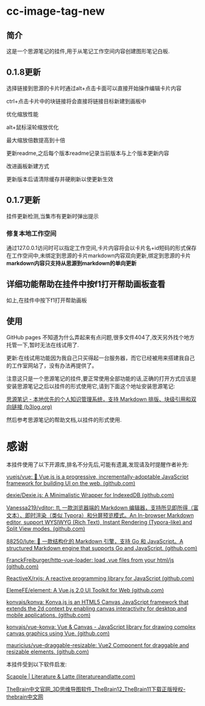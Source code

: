 # cc-image-tag-new

## 简介

这是一个思源笔记的挂件,用于从笔记工作空间内容创建图形笔记白板.

## 0.1.8更新

选择链接到思源的卡片时通过alt+点击卡面可以直接开始操作编辑卡片内容

ctrl+点击卡片中的块链接将会直接将链接目标新建到画板中

优化缩放性能

alt+鼠标滚轮缩放优化

最大缩放倍数提高到十倍

更新readme,之后每个版本readme记录当前版本与上个版本更新内容

改进画板新建方式

更新版本后请清除缓存并硬刷新以使更新生效

## 0.1.7更新

挂件更新检测,当集市有更新时弹出提示

### 修复本地工作空间

通过127.0.0.1访问时可以指定工作空间,卡片内容将会以卡片名+id短码的形式保存在工作空间中,未绑定到思源的卡片markdown内容双向更新,绑定到思源的卡片**markdown内容只支持从思源到markdown的单向更新**

## 详细功能帮助在挂件中按f1打开帮助画板查看

如上,在挂件中按下f1打开帮助画板

## 使用

GitHub pages 不知道为什么弄起来有点问题,很多文件404了,改天另外找个地方托管一下,暂时无法在线试用了.

更新:在线试用功能因为我自己只买得起一台服务器，而它已经被用来搭建我自己的工作室网站了，没有办法再提供了。

注意这只是一个思源笔记的挂件,要正常使用全部功能的话,正确的打开方式应该是安装思源笔记之后以挂件的形式使用它,请到下面这个地址安装思源笔记:

[思源笔记 - 本地优先的个人知识管理系统，支持 Markdown 排版、块级引用和双向链接 (b3log.org)](https://b3log.org/siyuan/)

然后参考思源笔记的帮助文档,以挂件的形式使用.

# 感谢

本挂件使用了以下开源库,排名不分先后,可能有遗漏,发现请及时提醒作者补充:

[vuejs/vue: 🖖 Vue.js is a progressive, incrementally-adoptable JavaScript framework for building UI on the web. (github.com)](https://github.com/vuejs/vue)

[dexie/Dexie.js: A Minimalistic Wrapper for IndexedDB (github.com)](https://github.com/dexie/Dexie.js)

[Vanessa219/vditor: ♏ 一款浏览器端的 Markdown 编辑器，支持所见即所得（富文本）、即时渲染（类似 Typora）和分屏预览模式。An In-browser Markdown editor, support WYSIWYG (Rich Text), Instant Rendering (Typora-like) and Split View modes. (github.com)](https://github.com/Vanessa219/vditor)

[88250/lute: 🎼 一款结构化的 Markdown 引擎，支持 Go 和 JavaScript。A structured Markdown engine that supports Go and JavaScript. (github.com)](https://github.com/88250/lute)

[FranckFreiburger/http-vue-loader: load .vue files from your html/js (github.com)](https://github.com/FranckFreiburger/http-vue-loader)

[ReactiveX/rxjs: A reactive programming library for JavaScript (github.com)](https://github.com/ReactiveX/rxjs)

[ElemeFE/element: A Vue.js 2.0 UI Toolkit for Web (github.com)](https://github.com/ElemeFE/element)

[konvajs/konva: Konva.js is an HTML5 Canvas JavaScript framework that extends the 2d context by enabling canvas interactivity for desktop and mobile applications. (github.com)](https://github.com/konvajs/konva)

[konvajs/vue-konva: Vue &amp; Canvas - JavaScript library for drawing complex canvas graphics using Vue. (github.com)](https://github.com/konvajs/vue-konva)

[mauricius/vue-draggable-resizable: Vue2 Component for draggable and resizable elements. (github.com)](https://github.com/mauricius/vue-draggable-resizable)

本挂件受到以下软件启发:

[Scapple | Literature &amp; Latte (literatureandlatte.com)](https://www.literatureandlatte.com/scapple/overview)

[TheBrain中文官网_3D思维导图软件_TheBrain12_TheBrain11下载正版授权-thebrain中文网](http://www.thebrain.com.cn/)
